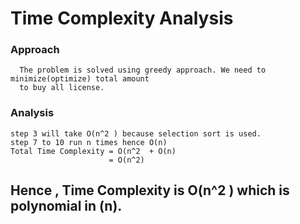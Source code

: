 # Time Complexity Analysis
### Approach
      The problem is solved using greedy approach. We need to minimize(optimize) total amount 
      to buy all license.
      
      
      
      
### Analysis      
    step 3 will take O(n^2 ) because selection sort is used.
    step 7 to 10 run n times hence O(n)
    Total Time Complexity = O(n^2  + O(n)
                          = O(n^2)
                        
   ## Hence , Time Complexity is O(n^2 ) which is polynomial in (n).                       
